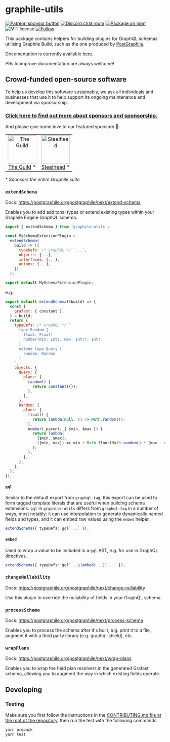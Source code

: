 # graphile-utils

<span class="badge-patreon"><a href="https://patreon.com/benjie" title="Support Graphile development on Patreon"><img src="https://img.shields.io/badge/sponsor-via%20Patreon-orange.svg" alt="Patreon sponsor button" /></a></span>
[![Discord chat room](https://img.shields.io/discord/489127045289476126.svg)](http://discord.gg/graphile)
[![Package on npm](https://img.shields.io/npm/v/graphile-utils.svg?style=flat)](https://www.npmjs.com/package/graphile-utils)
![MIT license](https://img.shields.io/npm/l/graphile-utils.svg)
[![Follow](https://img.shields.io/badge/twitter-@GraphileHQ-blue.svg)](https://twitter.com/GraphileHQ)

This package contains helpers for building plugins for GraphQL schemas utilising
Graphile Build, such as the one produced by
[PostGraphile](https://postgraphile.org).

Documentation is currently available
[here](https://postgraphile.org/postgraphile/next/extending/).

PRs to improve documentation are always welcome!

<!-- SPONSORS_BEGIN -->

## Crowd-funded open-source software

To help us develop this software sustainably, we ask all individuals and
businesses that use it to help support its ongoing maintenance and development
via sponsorship.

### [Click here to find out more about sponsors and sponsorship.](https://www.graphile.org/sponsor/)

And please give some love to our featured sponsors 🤩:

<table><tr>
<td align="center"><a href="https://www.the-guild.dev/"><img src="https://graphile.org/images/sponsors/theguild.png" width="90" height="90" alt="The Guild" /><br />The Guild</a> *</td>
<td align="center"><a href="https://gosteelhead.com/"><img src="https://graphile.org/images/sponsors/steelhead.svg" width="90" height="90" alt="Steelhead" /><br />Steelhead</a> *</td>
</tr></table>

<em>\* Sponsors the entire Graphile suite</em>

<!-- SPONSORS_END -->

### `extendSchema`

Docs: https://postgraphile.org/postgraphile/next/extend-schema

Enables you to add additonal types or extend existing types within your Graphile
Engine GraphQL schema.

```js
import { extendSchema } from 'graphile-utils';

const MySchemaExtensionPlugin =
  extendSchema(
    build => ({
      typeDefs: /* GraphQL */ `...`,
      objects: {...},
      interfaces: {...},
      unions: {...},
    })
  );

export default MySchemaExtensionPlugin;
```

e.g.:

```js
export default extendSchema((build) => {
  const {
    grafast: { constant },
  } = build;
  return {
    typeDefs: /* GraphQL */ `
      type Random {
        float: Float!
        number(min: Int!, max: Int!): Int!
      }
      extend type Query {
        random: Random
      }
    `,
    objects: {
      Query: {
        plans: {
          random() {
            return constant({});
          },
        },
      },
      Random: {
        plans: {
          float() {
            return lambda(null, () => Math.random());
          },
          number(_parent, { $min, $max }) {
            return lambda(
              [$min, $max],
              ([min, max]) => min + Math.floor(Math.random() * (max - min + 1)),
            );
          },
        },
      },
    },
  };
});
```

#### `gql`

Similar to the default export from `graphql-tag`, this export can be used to
form tagged template literals that are useful when building schema extensions.
`gql` in `graphile-utils` differs from `graphql-tag` in a number of ways, most
notably: it can use interpolation to generate dynamically named fields and
types, and it can embed raw values using the `embed` helper.

```ts
extendSchema({ typeDefs: gql`...` });
```

#### `embed`

Used to wrap a value to be included in a `gql` AST, e.g. for use in GraphQL
directives.

```ts
extendSchema({ typeDefs: gql`...${embed(...)}...` });
```

### `changeNullability`

Docs: https://postgraphile.org/postgraphile/next/change-nullability

Use this plugin to override the nullability of fields in your GraphQL schema.

### `processSchema`

Docs: https://postgraphile.org/postgraphile/next/process-schema

Enables you to process the schema after it's built, e.g. print it to a file,
augment it with a third party library (e.g. graphql-shield), etc.

### `wrapPlans`

Docs: https://postgraphile.org/postgraphile/next/wrap-plans

Enables you to wrap the field plan resolvers in the generated Grafast schema,
allowing you to augment the way in which existing fields operate.

## Developing

### Testing

Make sure you first follow the instructions in the
[CONTRIBUTING.md file at the root of the repository](../../CONTRIBUTING.md),
then run the test with the following commands:

```bash
yarn prepack
yarn test
```
